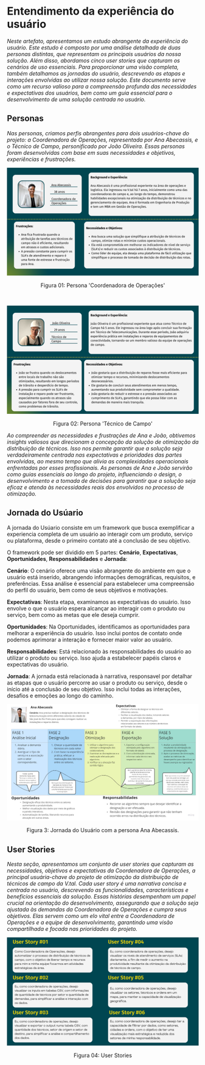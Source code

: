 # Entendimento da experiência do usuário

*Neste artefato, apresentamos um estudo abrangente da experiência do usuário. Este estudo é composto por uma análise detalhada de duas personas distintas, que representam os principais usuários da nossa solução. Além disso, abordamos cinco user stories que capturam os cenários de uso essenciais. Para proporcionar uma visão completa, também detalhamos as jornadas do usuário, descrevendo as etapas e interações envolvidas ao utilizar nossa solução. Este documento serve como um recurso valioso para a compreensão profunda das necessidades e expectativas dos usuários, bem como um guia essencial para o desenvolvimento de uma solução centrada no usuário.*

## Personas

*Nas personas, criamos perfis abrangentes para dois usuários-chave do projeto: a Coordenadora de Operações, representada por Ana Abecassis, e o Técnico de Campo, personificado por João Oliveira. Essas personas foram desenvolvidas com base em suas necessidades e objetivos, experiências e frustrações.*


![Figura 01](./img/Ana.png)
<p align="center">Figura 01: Persona 'Coordenadora de Operações'</p>

<br>

![Figura 02](./img/Joao.png)
<p align="center">Figura 02: Persona 'Técnico de Campo'</p>

*Ao compreender as necessidades e frustrações de Ana e João, obtivemos insights valiosos que direcionam a concepção da solução de otimização da distribuição de técnicos. Isso nos permite garantir que a solução seja verdadeiramente centrada nas expectativas e prioridades das partes envolvidas, ao mesmo tempo que alivia as complexidades operacionais enfrentadas por esses profissionais. As personas de Ana e João servirão como guias essenciais ao longo do projeto, influenciando o design, o desenvolvimento e a tomada de decisões para garantir que a solução seja eficaz e atenda às necessidades reais dos envolvidos no processo de otimização.*

## Jornada do Usúario

A jornada do Usúario consiste em um framework que busca exemplificar a experiencia completa de um usuário ao interagir com um produto, serviço ou plataforma, desde o primeiro contato até a conclusão de seu objetivo.

O framework pode ser dividido em 5 partes: **Cenário**, **Expectativas**, **Oportunidades**, **Responsabilidades** e **Jornada**:

**Cenário**: O cenário oferece uma visão abrangente do ambiente em que o usuário está inserido, abrangendo informações demográficas, requisitos, e preferências. Essa análise é essencial para estabelecer uma compreensão do perfil do usuário, bem como de seus objetivos e motivações.

**Expectativas**: Nesta etapa, examinamos as expectativas do usuário. Isso envolve o que o usuário espera alcançar ao interagir com o produto ou serviço, bem como as metas que ele deseja cumprir.

**Oportunidades**: Na Oportunidades, identificamos as oportunidades para melhorar a experiência do usuário. Isso inclui pontos de contato onde podemos aprimorar a interação e fornecer maior valor ao usuário.

**Responsabilidades**: Está relacionado às responsabilidades do usuário ao utilizar o produto ou serviço. Isso ajuda a estabelecer papéis claros e expectativas do usuário.

**Jornada**: A jornada está relacionada à narrativa, responsavel por detalhar as etapas que o usuário percorre ao usar o produto ou serviço, desde o início até a conclusão de seu objetivo. Isso inclui todas as interações, desafios e emoções ao longo do caminho. 

![Jornada-do-Usúario](img/Jornada%20do%20Usuario.jpg)

<p align="center">Figura 3: Jornada do Usuário com a persona Ana Abecassis.</p>

## User Stories

*Nesta seção, apresentamos um conjunto de user stories que capturam as necessidades, objetivos e expectativas da Coordenadora de Operações, a principal usuária-chave do projeto de otimização da distribuição de técnicos de campo da V.tal. Cada user story é uma narrativa concisa e centrada no usuário, descrevendo as funcionalidades, características e benefícios essenciais da solução. Essas histórias desempenham um papel crucial na orientação do desenvolvimento, assegurando que a solução seja ajustada às demandas da Coordenadora de Operações e cumpra seus objetivos. Elas servem como um elo vital entre a Coordenadora de Operações e a equipe de desenvolvimento, garantindo uma visão compartilhada e focada nas prioridades do projeto.*


![Figura 03](./img/user.png)

<p align="center">Figura 04: User Stories</p>

